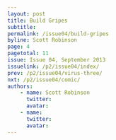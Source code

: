 ```yaml
---
layout: post
title: Build Gripes
subtitle: 
permalink: /issue04/build-gripes
byline: Scott Robinson
page: 4
pagetotal: 11
issue: Issue 04, September 2013
issuelink: /p2/issue04/index/
prev: /p2/issue04/virus-three/
nxt: /p2/issue04/comic/
authors:
    - name: Scott Robinson
      twitter: 
      avatar: 
    - name: 
      twitter: 
      avatar: 
---
```

